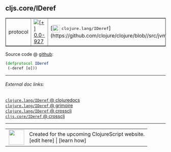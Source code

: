 ## cljs.core/IDeref



 <table border="1">
<tr>
<td>protocol</td>
<td><a href="https://github.com/cljsinfo/cljs-api-docs/tree/0.0-927"><img valign="middle" alt="[+] 0.0-927" title="Added in 0.0-927" src="https://img.shields.io/badge/+-0.0--927-lightgrey.svg"></a> </td>
<td>
[<img height="24px" valign="middle" src="http://i.imgur.com/1GjPKvB.png"> <samp>clojure.lang/IDeref</samp>](https://github.com/clojure/clojure/blob//src/jvm/clojure/lang/IDeref.java)
</td>
</tr>
</table>









Source code @ [github](https://github.com/clojure/clojurescript/blob/r2760/src/cljs/cljs/core.cljs#L308-L309):

```clj
(defprotocol IDeref
 (-deref [o]))
```

<!--
Repo - tag - source tree - lines:

 <pre>
clojurescript @ r2760
└── src
    └── cljs
        └── cljs
            └── <ins>[core.cljs:308-309](https://github.com/clojure/clojurescript/blob/r2760/src/cljs/cljs/core.cljs#L308-L309)</ins>
</pre>

-->

---



###### External doc links:

[`clojure.lang/IDeref` @ clojuredocs](http://clojuredocs.org/clojure.lang/IDeref)<br>
[`clojure.lang/IDeref` @ grimoire](http://conj.io/store/v1/org.clojure/clojure/1.7.0-beta3/clj/clojure.lang/IDeref/)<br>
[`clojure.lang/IDeref` @ crossclj](http://crossclj.info/fun/clojure.lang/IDeref.html)<br>
[`cljs.core/IDeref` @ crossclj](http://crossclj.info/fun/cljs.core.cljs/IDeref.html)<br>

---

 <table>
<tr><td>
<img valign="middle" align="right" width="48px" src="http://i.imgur.com/Hi20huC.png">
</td><td>
Created for the upcoming ClojureScript website.<br>
[edit here] | [learn how]
</td></tr></table>

[edit here]:https://github.com/cljsinfo/cljs-api-docs/blob/master/cljsdoc/cljs.core_IDeref.cljsdoc
[learn how]:https://github.com/cljsinfo/cljs-api-docs/wiki/cljsdoc-files

<!--

This information was too distracting to show to readers, but I'll leave it
commented here since it is helpful to:

- pretty-print the data used to generate this document
- and show how to retrieve that data



The API data for this symbol:

```clj
{:ns "cljs.core",
 :name "IDeref",
 :history [["+" "0.0-927"]],
 :type "protocol",
 :full-name-encode "cljs.core_IDeref",
 :source {:code "(defprotocol IDeref\n (-deref [o]))",
          :title "Source code",
          :repo "clojurescript",
          :tag "r2760",
          :filename "src/cljs/cljs/core.cljs",
          :lines [308 309]},
 :methods [{:name "-deref", :signature ["[o]"], :docstring nil}],
 :full-name "cljs.core/IDeref",
 :clj-symbol "clojure.lang/IDeref"}

```

Retrieve the API data for this symbol:

```clj
;; from Clojure REPL
(require '[clojure.edn :as edn])
(-> (slurp "https://raw.githubusercontent.com/cljsinfo/cljs-api-docs/catalog/cljs-api.edn")
    (edn/read-string)
    (get-in [:symbols "cljs.core/IDeref"]))
```

-->
